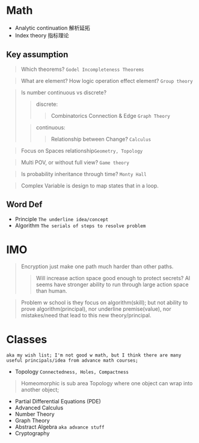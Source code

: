 # Math
- Analytic continuation 解析延拓
- Index theory 指标理论

## Key assumption
> Which theorems? `Godel Incompleteness Theorems`

> What are element? How logic operation effect element? `Group theory`

> Is number continuous vs discrete?
>> discrete:
>>> Combinatorics
>>> Connection & Edge `Graph Theory`
>
>> continuous:
>>> Relationship between Change? `Calculus`

> Focus on Spaces relationship`Geometry, Topology`

> Multi POV, or without full view? `Game theory`

> Is probability inheritance through time? `Monty Hall`

> Complex Variable is design to map states that in a loop.
## Word Def
- Principle `The underline idea/concept`
- Algorithm `The serials of steps to resolve problem`

# IMO
> Encryption just make one path much harder than other paths.
> > Will increase action space good enough to protect secrets? AI seems have stronger ability to run through large action space than human.

> Problem w school is they focus on algorithm(skill); but not ability to prove algorithm(principal), nor underline premise(value), nor mistakes/need that lead to this new theory/principal.

# Classes
`aka my wish list; I'm not good w math, but I think there are many useful principals/idea from advance math courses;`
- Topology `Connectedness, Holes, Compactness`
> Homeomorphic is sub area Topology where one object can wrap into another object;

- Partial Differential Equations (PDE)
- Advanced Calculus
- Number Theory
- Graph Theory
- Abstract Algebra `aka advance stuff`
- Cryptography